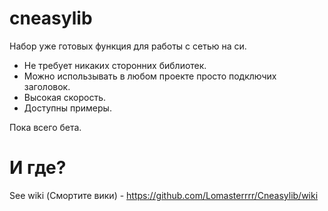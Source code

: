 # cneasylib
Набор уже готовых функция для работы с сетью на си.
- Не требует никаких сторонних библиотек.
- Можно использывать в любом проекте просто подключих заголовок.
- Высокая скорость.
- Доступны примеры.

Пока всего бета.

# И где?
See wiki (Смортите вики) - https://github.com/Lomasterrrr/Cneasylib/wiki

